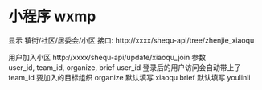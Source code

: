 # 小程序 wxmp

显示 镇街/社区/居委会/小区 接口:
http://xxxx/shequ-api/tree/zhenjie_xiaoqu

用户加入小区
http://xxxx/shequ-api/update/xiaoqu_join
参数
user_id, team_id, organize, brief
 user_id 登录后的用户访问会自动带上了
team_id 要加入的目标组织
organize 默认填写 xiaoqu
brief  默认填写 youlinli